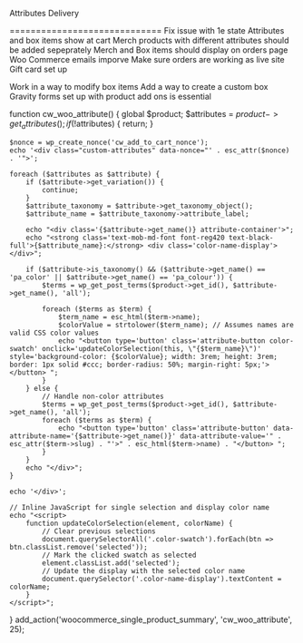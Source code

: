 Attributes
Delivery


=============================
Fix issue with 1e state
Attributes and box items show at cart
Merch products with different attributes should be added sepeprately
Merch and Box items should display on orders page
Woo Commerce emails imporve
Make sure orders are working as live site
Gift card set up

Work in a way to modify box items
Add a way to create a custom box
Gravity forms set up with product add ons is essential

function cw_woo_attribute()
{
    global $product;
    $attributes = $product->get_attributes();
    if (!$attributes) {
        return;
    }

    $nonce = wp_create_nonce('cw_add_to_cart_nonce');
    echo '<div class="custom-attributes" data-nonce="' . esc_attr($nonce) . '">';

    foreach ($attributes as $attribute) {
        if ($attribute->get_variation()) {
            continue;
        }
        $attribute_taxonomy = $attribute->get_taxonomy_object();
        $attribute_name = $attribute_taxonomy->attribute_label;

        echo "<div class='{$attribute->get_name()} attribute-container'>";
        echo "<strong class='text-mob-md-font font-reg420 text-black-full'>{$attribute_name}:</strong> <div class='color-name-display'></div>";

        if ($attribute->is_taxonomy() && ($attribute->get_name() == 'pa_color' || $attribute->get_name() == 'pa_colour')) {
            $terms = wp_get_post_terms($product->get_id(), $attribute->get_name(), 'all');

            foreach ($terms as $term) {
                $term_name = esc_html($term->name);
                $colorValue = strtolower($term_name); // Assumes names are valid CSS color values
                echo "<button type='button' class='attribute-button color-swatch' onclick='updateColorSelection(this, \"{$term_name}\")' style='background-color: {$colorValue}; width: 3rem; height: 3rem; border: 1px solid #ccc; border-radius: 50%; margin-right: 5px;'></button> ";
            }
        } else {
            // Handle non-color attributes
            $terms = wp_get_post_terms($product->get_id(), $attribute->get_name(), 'all');
            foreach ($terms as $term) {
                echo "<button type='button' class='attribute-button' data-attribute-name='{$attribute->get_name()}' data-attribute-value='" . esc_attr($term->slug) . "'>" . esc_html($term->name) . "</button> ";
            }
        }
        echo "</div>";
    }

    echo '</div>';

    // Inline JavaScript for single selection and display color name
    echo "<script>
        function updateColorSelection(element, colorName) {
            // Clear previous selections
            document.querySelectorAll('.color-swatch').forEach(btn => btn.classList.remove('selected'));
            // Mark the clicked swatch as selected
            element.classList.add('selected');
            // Update the display with the selected color name
            document.querySelector('.color-name-display').textContent = colorName;
        }
    </script>";
}
add_action('woocommerce_single_product_summary', 'cw_woo_attribute', 25);


<script>
document.addEventListener('DOMContentLoaded', function() {
    const attributeButtons = document.querySelectorAll('.attribute-button');

    attributeButtons.forEach(function(button) {
        button.addEventListener('click', function() {
            const attributeName = this.dataset.attributeName;
            const buttons = document.querySelectorAll('.attribute-button[data-attribute-name="' + attributeName + '"]');

            // Remove 'selected' class from all buttons with the same attribute name
            buttons.forEach(function(btn) {
                btn.classList.remove('selected');
            });

            // Add 'selected' class to the clicked button
            this.classList.add('selected');
        });
    });
});
document.addEventListener('DOMContentLoaded', function() {
    const addToCartButton = document.querySelector('button.single_add_to_cart_button'); // Adjust based on your theme's markup
    const attributeContainers = document.querySelectorAll('.attribute-container');

    // Function to check if all attributes are selected
    function checkAllAttributesSelected() {
        let allSelected = true;
        attributeContainers.forEach(container => {
            if (!container.querySelector('.attribute-button.selected')) {
                allSelected = false;
            }
        });

        // Enable or disable the Add to Cart button based on attribute selection
        addToCartButton.disabled = !allSelected;
        if(allSelected) {
            addToCartButton.classList.remove('disabled');
        } else {
            addToCartButton.classList.add('disabled');
        }
    }

    // If there are no attribute containers, the product does not require attribute selection
    if (attributeContainers.length === 0) {
        addToCartButton.disabled = false;
        addToCartButton.classList.remove('disabled');
    } else {
        // Initially disable the "Add to Cart" button and add a 'disabled' class if there are attribute selections
        addToCartButton.disabled = true;
        addToCartButton.classList.add('disabled');

        // Bind click event to attribute buttons
        document.querySelectorAll('.attribute-button').forEach(button => {
            button.addEventListener('click', function() {
                const attributeName = this.dataset.attributeName;
                // Remove 'selected' class from siblings and add to the clicked button
                document.querySelectorAll(`.attribute-container .attribute-button[data-attribute-name="${attributeName}"]`).forEach(btn => btn.classList.remove('selected'));
                this.classList.add('selected');

                // Re-evaluate whether all selections have been made
                checkAllAttributes  document.addEventListener('DOMContentLoaded', function() {
    // Target the variations form
    var form = document.querySelector('.variations_form');

    // Listen for the custom event triggered when a variation is selected
    form.addEventListener('found_variation', function(event) {
      var variation = event.detail.variation; // Access the variation data
      alert('Variation ID ' + variation.variation_id + ' selected. Price: ' + variation.display_price);
    });

    // Change an element's style based on the dropdown selection
    form.querySelectorAll('.variations select').forEach(function(select) {
      select.addEventListener('change', function() {
        var attributeSelected = this.value; // Get the selected attribute's value
        if (attributeSelected) {
          // Example action: change background color of a product container
          document.querySelector('.product').style.backgroundColor = '#f0f0f0';
        }
      });
    });
  });Selected();
            });
        });
    }
});
  document.addEventListener('DOMContentLoaded', function() {
    // Target the variations form
    var form = document.querySelector('.variations_form');

    // Listen for the custom event triggered when a variation is selected
    form.addEventListener('found_variation', function(event) {
      var variation = event.detail.variation; // Access the variation data
      alert('Variation ID ' + variation.variation_id + ' selected. Price: ' + variation.display_price);
    });

    // Change an element's style based on the dropdown selection
    form.querySelectorAll('.variations select').forEach(function(select) {
      select.addEventListener('change', function() {
        var attributeSelected = this.value; // Get the selected attribute's value
        if (attributeSelected) {
          // Example action: change background color of a product container
          document.querySelector('.product').style.backgroundColor = '#f0f0f0';
        }
      });
    });
  });
  document.addEventListener('DOMContentLoaded', function() {
    // Function to check if all attributes have been selected
    function checkIfAllAttributesSelected() {
        const allSelected = document.querySelectorAll('.attribute-container .attribute-button.selected').length === document.querySelectorAll('.attribute-container').length;
        document.querySelector('.single_add_to_cart_button').disabled = !allSelected;
        if (allSelected) {
            // Update hidden inputs
            document.querySelectorAll('.attribute-container').forEach(container => {
                const attributeName = container.dataset.attribute;
                const selectedValue = container.querySelector('.attribute-button.selected').dataset.attributeValue;
                document.querySelector('input[name="attribute_' + attributeName + '"]').value = selectedValue;
            });
        }
    }

    // Event listeners for your custom attribute buttons
    document.querySelectorAll('.attribute-button').forEach(button => {
        button.addEventListener('click', function() {
            const container = this.closest('.attribute-container');
            container.querySelectorAll('.attribute-button').forEach(btn => btn.classList.remove('selected'));
            this.classList.add('selected');
            checkIfAllAttributesSelected();
        });
    });
});
</script>

